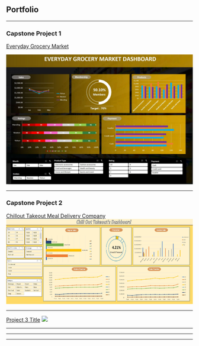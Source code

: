 ## Portfolio

---

### Capstone Project 1

<a><a href="/Capstone1">Everyday Grocery Market</a>
  
<img src="images/Capstone 1 dashboard.JPG"/>

---
### Capstone Project 2
<a><a href="/Capstone2">Chillout Takeout Meal Delivery Company</a>
<img src="images/Capstone 2 dashboard.JPG?raw=true" height="230"/>

---
[Project 3 Title](http://example.com/)
<img src="images/dummy_thumbnail.jpg?raw=true"/>

---



---




---
